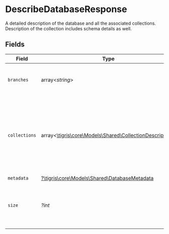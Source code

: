 # DescribeDatabaseResponse

A detailed description of the database and all the associated collections. Description of the collection includes schema details as well.


## Fields

| Field                                                                                                         | Type                                                                                                          | Required                                                                                                      | Description                                                                                                   |
| ------------------------------------------------------------------------------------------------------------- | ------------------------------------------------------------------------------------------------------------- | ------------------------------------------------------------------------------------------------------------- | ------------------------------------------------------------------------------------------------------------- |
| `branches`                                                                                                    | array<*string*>                                                                                               | :heavy_minus_sign:                                                                                            | List of all the branches in this database                                                                     |
| `collections`                                                                                                 | array<[\tigris\core\Models\Shared\CollectionDescription](../../models/shared/CollectionDescription.md)>       | :heavy_minus_sign:                                                                                            | A detailed description about all the collections. The description returns collection metadata and the schema. |
| `metadata`                                                                                                    | [?\tigris\core\Models\Shared\DatabaseMetadata](../../models/shared/DatabaseMetadata.md)                       | :heavy_minus_sign:                                                                                            | N/A                                                                                                           |
| `size`                                                                                                        | *?int*                                                                                                        | :heavy_minus_sign:                                                                                            | Sum of all the collections sizes present in this database                                                     |